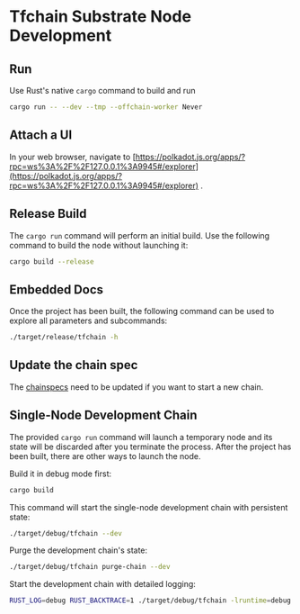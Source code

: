 # Tfchain Substrate Node Development

## Run

Use Rust's native `cargo` command to build and run

```sh
cargo run -- --dev --tmp --offchain-worker Never
```

## Attach a UI

In your web browser, navigate to [https://polkadot.js.org/apps/?rpc=ws%3A%2F%2F127.0.0.1%3A9945#/explorer](https://polkadot.js.org/apps/?rpc=ws%3A%2F%2F127.0.0.1%3A9945#/explorer) .

## Release Build

The `cargo run` command will perform an initial build. Use the following command to build the node
without launching it:

```sh
cargo build --release
```

## Embedded Docs

Once the project has been built, the following command can be used to explore all parameters and subcommands:

```sh
./target/release/tfchain -h
```

## Update the chain spec

The [chainspecs](./chainspecs) need to be updated if you want to start a new chain.

## Single-Node Development Chain

The provided `cargo run` command will launch a temporary node and its state will be discarded after
you terminate the process. After the project has been built, there are other ways to launch the
node.

Build it in debug mode first:

```sh
cargo build 
```

This command will start the single-node development chain with persistent state:

```sh
./target/debug/tfchain --dev
```

Purge the development chain's state:

```sh
./target/debug/tfchain purge-chain --dev
```

Start the development chain with detailed logging:

```sh
RUST_LOG=debug RUST_BACKTRACE=1 ./target/debug/tfchain -lruntime=debug --dev
```
